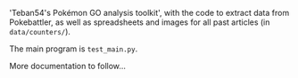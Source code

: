 'Teban54's Pokémon GO analysis toolkit', with the code to extract data from Pokebattler, as well as spreadsheets and images for all past articles (in ``data/counters/``).

The main program is ``test_main.py``.

More documentation to follow...
